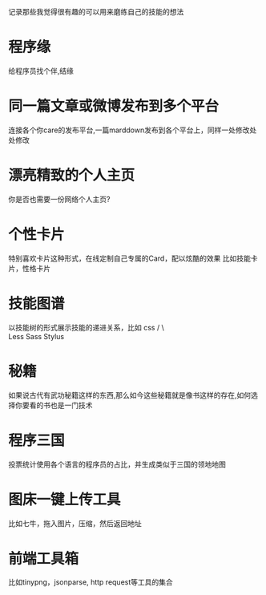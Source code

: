 记录那些我觉得很有趣的可以用来磨练自己的技能的想法

# 程序缘
给程序员找个伴,结缘

# 同一篇文章或微博发布到多个平台
连接各个你care的发布平台,一篇marddown发布到各个平台上，同样一处修改处处修改

# 漂亮精致的个人主页
你是否也需要一份网络个人主页?

# 个性卡片
特别喜欢卡片这种形式，在线定制自己专属的Card，配以炫酷的效果
比如技能卡片，性格卡片

# 技能图谱
以技能树的形式展示技能的递进关系，比如
  css
/    \     \
Less  Sass  Stylus

# 秘籍
如果说古代有武功秘籍这样的东西,那么如今这些秘籍就是像书这样的存在,如何选择你要看的书也是一门技术

# 程序三国
投票统计使用各个语言的程序员的占比，并生成类似于三国的领地地图

# 图床一键上传工具
比如七牛，拖入图片，压缩，然后返回地址

# 前端工具箱
比如tinypng，jsonparse, http request等工具的集合